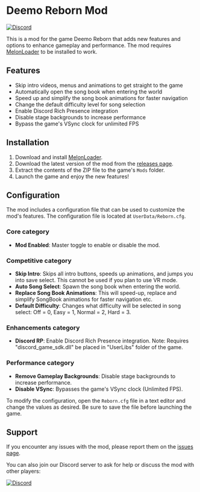 # Deemo Reborn Mod
[![Discord](https://img.shields.io/discord/1084170032768102482)](https://discord.gg/MDS8E27j7U)

This is a mod for the game Deemo Reborn that adds new features and options to enhance gameplay and performance. The mod requires [MelonLoader](https://melonwiki.xyz) to be installed to work.

## Features

- Skip intro videos, menus and animations to get straight to the game
- Automatically open the song book when entering the world
- Speed up and simplify the song book animations for faster navigation
- Change the default difficulty level for song selection
- Enable Discord Rich Presence integration
- Disable stage backgrounds to increase performance
- Bypass the game's VSync clock for unlimited FPS

## Installation

1. Download and install [MelonLoader](https://melonwiki.xyz).
2. Download the latest version of the mod from the [releases page](https://github.com/Ahriana/DeemoRebirth/releases).
3. Extract the contents of the ZIP file to the game's `Mods` folder.
4. Launch the game and enjoy the new features!

## Configuration

The mod includes a configuration file that can be used to customize the mod's features. The configuration file is located at `UserData/Reborn.cfg`.

### Core category

- **Mod Enabled**: Master toggle to enable or disable the mod.

### Competitive category

- **Skip Intro**: Skips all intro buttons, speeds up animations, and jumps you into save select. This cannot be used if you plan to use VR mode.
- **Auto Song Select**: Spawn the song book when entering the world.
- **Replace Song Book Animations**: This will speed-up, replace and simplify SongBook animations for faster navigation etc.
- **Default Difficulty**: Changes what difficulty will be selected in song select: Off = 0, Easy = 1, Normal = 2, Hard = 3.

### Enhancements category

- **Discord RP**: Enable Discord Rich Presence integration. Note: Requires "discord_game_sdk.dll" be placed in "UserLibs" folder of the game.

### Performance category

- **Remove Gameplay Backgrounds**: Disable stage backgrounds to increase performance.
- **Disable VSync**: Bypasses the game's VSync clock (Unlimited FPS).

To modify the configuration, open the `Reborn.cfg` file in a text editor and change the values as desired. Be sure to save the file before launching the game.

## Support

If you encounter any issues with the mod, please report them on the [issues page](https://github.com/Ahriana/DeemoRebirth/issues).

You can also join our Discord server to ask for help or discuss the mod with other players:

[![Discord](https://img.shields.io/discord/1084170032768102482)](https://discord.gg/MDS8E27j7U)
